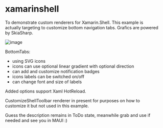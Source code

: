 ﻿# xamarinshell

To demonstrate custom renderers for Xamarin.Shell. 
This example is actually targeting to customize bottom navigation tabs. 
Grafics are powered by SkiaSharp.

 ![image](https://user-images.githubusercontent.com/25801194/196616964-d7092708-fa93-4c23-80b2-fc9a14349841.png)

BottomTabs:

- using SVG icons
- icons can use optional linear gradient with optional direction
- can add and customize notification badges
- icons labels can be switched on/off
- can change font and size of labels

Added options support Xaml HotReload. 

CustomizeShellToolbar renderer in present for purposes on how to customize it but not used in this example.

Guess the description remains in ToDo state, meanwhile grab and use if needed and see you in MAUI :)

